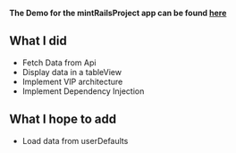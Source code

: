 **The Demo for the mintRailsProject app can be found [here](https://drive.google.com/file/d/1oP2IEqdvhWu6JYdNPbMq7VTUyfw5tj7d/view?usp=sharing)**


## What I did
* Fetch Data from Api
* Display data in a tableView
* Implement VIP architecture
* Implement Dependency Injection

## What I hope to add
* Load data from userDefaults
